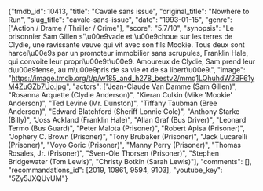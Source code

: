 {"tmdb_id": 10413, "title": "Cavale sans issue", "original_title": "Nowhere to Run", "slug_title": "cavale-sans-issue", "date": "1993-01-15", "genre": ["Action / Drame / Thriller / Crime"], "score": "5.7/10", "synopsis": "Le prisonnier Sam Gillen s'\u00e9vade et \u00e9choue sur les terres de Clydie, une ravissante veuve qui vit avec son fils Mookie. Tous deux sont harcel\u00e9s par un promoteur immobilier sans scrupules, Franklin Hale, qui convoite leur propri\u00e9t\u00e9. Amoureux de Clydie, Sam prend leur d\u00e9fense, au m\u00e9pris de sa vie et de sa libert\u00e9.", "image": "https://image.tmdb.org/t/p/w185_and_h278_bestv2/mmq1LQhuhdW2BF61yM4ZuGZb7Uo.jpg", "actors": ["Jean-Claude Van Damme (Sam Gillen)", "Rosanna Arquette (Clydie Anderson)", "Kieran Culkin (Mike 'Mookie' Anderson)", "Ted Levine (Mr. Dunston)", "Tiffany Taubman (Bree Anderson)", "Edward Blatchford (Sheriff Lonnie Cole)", "Anthony Starke (Billy)", "Joss Ackland (Franklin Hale)", "Allan Graf (Bus Driver)", "Leonard Termo (Bus Guard)", "Peter Malota (Prisoner)", "Robert Apisa (Prisoner)", "Jophery C. Brown (Prisoner)", "Tony Brubaker (Prisoner)", "Jack Lucarelli (Prisoner)", "Voyo Goric (Prisoner)", "Manny Perry (Prisoner)", "Thomas Rosales, Jr. (Prisoner)", "Sven-Ole Thorsen (Prisoner)", "Stephen Bridgewater (Tom Lewis)", "Christy Botkin (Sarah Lewis)"], "comments": [], "recommandations_id": [2019, 10861, 9594, 9103], "youtube_key": "5Zy5JXQUvUM"}